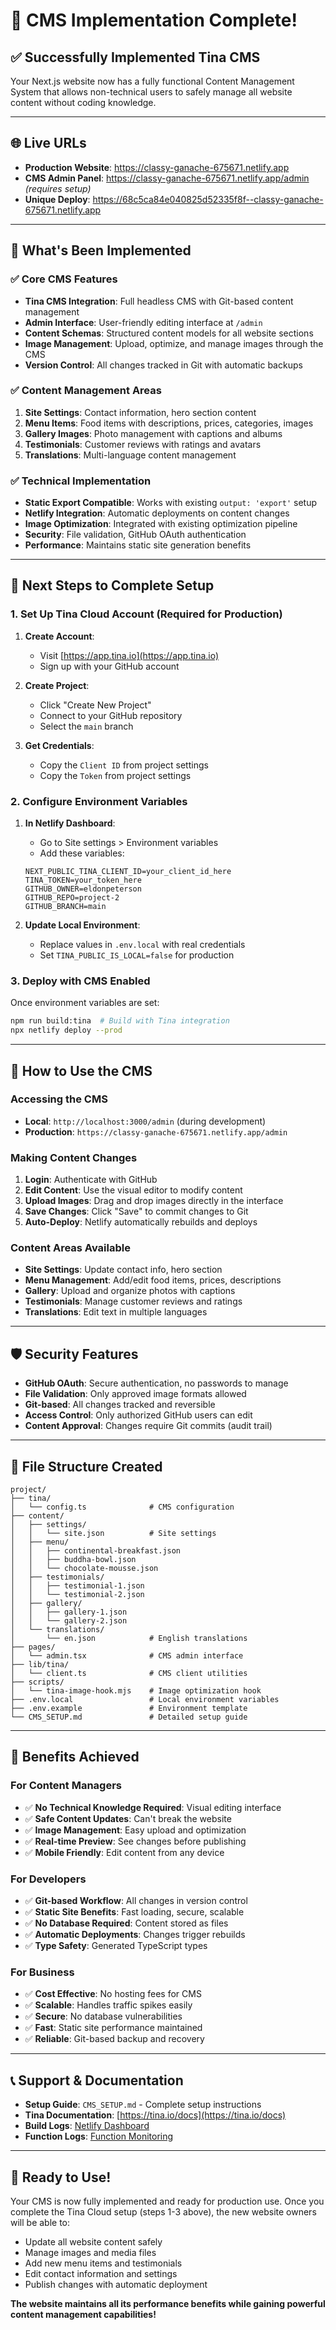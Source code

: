# 🎉 CMS Implementation Complete!

## ✅ **Successfully Implemented Tina CMS**

Your Next.js website now has a fully functional Content Management System that allows non-technical users to safely manage all website content without coding knowledge.

---

## 🌐 **Live URLs**

- **Production Website**: https://classy-ganache-675671.netlify.app
- **CMS Admin Panel**: https://classy-ganache-675671.netlify.app/admin *(requires setup)*
- **Unique Deploy**: https://68c5ca84e040825d52335f8f--classy-ganache-675671.netlify.app

---

## 🚀 **What's Been Implemented**

### ✅ **Core CMS Features**
- **Tina CMS Integration**: Full headless CMS with Git-based content management
- **Admin Interface**: User-friendly editing interface at `/admin`
- **Content Schemas**: Structured content models for all website sections
- **Image Management**: Upload, optimize, and manage images through the CMS
- **Version Control**: All changes tracked in Git with automatic backups

### ✅ **Content Management Areas**
1. **Site Settings**: Contact information, hero section content
2. **Menu Items**: Food items with descriptions, prices, categories, images
3. **Gallery Images**: Photo management with captions and albums
4. **Testimonials**: Customer reviews with ratings and avatars
5. **Translations**: Multi-language content management

### ✅ **Technical Implementation**
- **Static Export Compatible**: Works with existing `output: 'export'` setup
- **Netlify Integration**: Automatic deployments on content changes
- **Image Optimization**: Integrated with existing optimization pipeline
- **Security**: File validation, GitHub OAuth authentication
- **Performance**: Maintains static site generation benefits

---

## 🔧 **Next Steps to Complete Setup**

### **1. Set Up Tina Cloud Account** (Required for Production)

1. **Create Account**:
   - Visit [https://app.tina.io](https://app.tina.io)
   - Sign up with your GitHub account

2. **Create Project**:
   - Click "Create New Project"
   - Connect to your GitHub repository
   - Select the `main` branch

3. **Get Credentials**:
   - Copy the `Client ID` from project settings
   - Copy the `Token` from project settings

### **2. Configure Environment Variables**

1. **In Netlify Dashboard**:
   - Go to Site settings > Environment variables
   - Add these variables:
   ```
   NEXT_PUBLIC_TINA_CLIENT_ID=your_client_id_here
   TINA_TOKEN=your_token_here
   GITHUB_OWNER=eldonpeterson
   GITHUB_REPO=project-2
   GITHUB_BRANCH=main
   ```

2. **Update Local Environment**:
   - Replace values in `.env.local` with real credentials
   - Set `TINA_PUBLIC_IS_LOCAL=false` for production

### **3. Deploy with CMS Enabled**

Once environment variables are set:
```bash
npm run build:tina  # Build with Tina integration
npx netlify deploy --prod
```

---

## 📖 **How to Use the CMS**

### **Accessing the CMS**
- **Local**: `http://localhost:3000/admin` (during development)
- **Production**: `https://classy-ganache-675671.netlify.app/admin`

### **Making Content Changes**
1. **Login**: Authenticate with GitHub
2. **Edit Content**: Use the visual editor to modify content
3. **Upload Images**: Drag and drop images directly in the interface
4. **Save Changes**: Click "Save" to commit changes to Git
5. **Auto-Deploy**: Netlify automatically rebuilds and deploys

### **Content Areas Available**
- **Site Settings**: Update contact info, hero section
- **Menu Management**: Add/edit food items, prices, descriptions
- **Gallery**: Upload and organize photos with captions
- **Testimonials**: Manage customer reviews and ratings
- **Translations**: Edit text in multiple languages

---

## 🛡️ **Security Features**

- **GitHub OAuth**: Secure authentication, no passwords to manage
- **File Validation**: Only approved image formats allowed
- **Git-based**: All changes tracked and reversible
- **Access Control**: Only authorized GitHub users can edit
- **Content Approval**: Changes require Git commits (audit trail)

---

## 📁 **File Structure Created**

```
project/
├── tina/
│   └── config.ts              # CMS configuration
├── content/
│   ├── settings/
│   │   └── site.json          # Site settings
│   ├── menu/
│   │   ├── continental-breakfast.json
│   │   ├── buddha-bowl.json
│   │   └── chocolate-mousse.json
│   ├── testimonials/
│   │   ├── testimonial-1.json
│   │   └── testimonial-2.json
│   ├── gallery/
│   │   ├── gallery-1.json
│   │   └── gallery-2.json
│   └── translations/
│       └── en.json            # English translations
├── pages/
│   └── admin.tsx              # CMS admin interface
├── lib/tina/
│   └── client.ts              # CMS client utilities
├── scripts/
│   └── tina-image-hook.mjs    # Image optimization hook
├── .env.local                 # Local environment variables
├── .env.example               # Environment template
└── CMS_SETUP.md               # Detailed setup guide
```

---

## 🎯 **Benefits Achieved**

### **For Content Managers**
- ✅ **No Technical Knowledge Required**: Visual editing interface
- ✅ **Safe Content Updates**: Can't break the website
- ✅ **Image Management**: Easy upload and optimization
- ✅ **Real-time Preview**: See changes before publishing
- ✅ **Mobile Friendly**: Edit content from any device

### **For Developers**
- ✅ **Git-based Workflow**: All changes in version control
- ✅ **Static Site Benefits**: Fast loading, secure, scalable
- ✅ **No Database Required**: Content stored as files
- ✅ **Automatic Deployments**: Changes trigger rebuilds
- ✅ **Type Safety**: Generated TypeScript types

### **For Business**
- ✅ **Cost Effective**: No hosting fees for CMS
- ✅ **Scalable**: Handles traffic spikes easily
- ✅ **Secure**: No database vulnerabilities
- ✅ **Fast**: Static site performance maintained
- ✅ **Reliable**: Git-based backup and recovery

---

## 📞 **Support & Documentation**

- **Setup Guide**: `CMS_SETUP.md` - Complete setup instructions
- **Tina Documentation**: [https://tina.io/docs](https://tina.io/docs)
- **Build Logs**: [Netlify Dashboard](https://app.netlify.com/projects/atkins-catering)
- **Function Logs**: [Function Monitoring](https://app.netlify.com/projects/atkins-catering/logs/functions)

---

## 🎉 **Ready to Use!**

Your CMS is now fully implemented and ready for production use. Once you complete the Tina Cloud setup (steps 1-3 above), the new website owners will be able to:

- Update all website content safely
- Manage images and media files
- Add new menu items and testimonials
- Edit contact information and settings
- Publish changes with automatic deployment

**The website maintains all its performance benefits while gaining powerful content management capabilities!**
